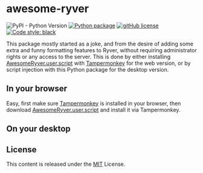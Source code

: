# awesome-ryver
![PyPI - Python Version](https://img.shields.io/pypi/pyversions/awesome-ryver)
[![Python package](https://img.shields.io/github/workflow/status/Nauja/awesome-ryver/Python%20package)](https://github.com/Nauja/awesome-ryver/actions/workflows/python-package.yml)
[![gitHub license](https://img.shields.io/badge/license-MIT-blue.svg)](https://github.com/Nauja/awesome-ryver/blob/master/LICENSE)
[![Code style: black](https://img.shields.io/badge/code%20style-black-000000.svg)](https://github.com/psf/black)

This package mostly started as a joke, and from the desire of adding some extra and funny formatting features to Ryver, without requiring administrator rights or any access to the server.
This is done by either installing [AwesomeRyver.user.script](AwesomeRyver.user.script) with [Tampermonkey](https://www.tampermonkey.net/) for the web version, or by script injection with this Python package for the desktop version.

## In your browser

Easy, first make sure [Tampermonkey](https://www.tampermonkey.net/) is installed in your browser, then download [AwesomeRyver.user.script](AwesomeRyver.user.script) and install it via Tampermonkey.

## On your desktop



## License

This content is released under the [MIT](http://opensource.org/licenses/MIT) License.
